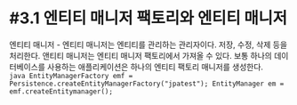 #3.1 엔티티 매니저 팩토리와 엔티티 매니저
===================================

엔티티 매니저 - 엔티티 매니저는 엔티티를 관리하는 관리자이다. 저장, 수정, 삭제 등을 처리한다.
            앤티티 매니저는 엔티티 매니저 팩토리에서 가져올 수 있다. 보통 하나의 데이터베이스를 사용하는 애플리케이션은 하나의 엔티티 팩토리 매니저를 생성한다.  
            ```java
            EntityManagerFactory emf = Persistence.createEntityManagerFactory("jpatest");
            EntityManager em = emf.createEntitymanager();  
            ```
